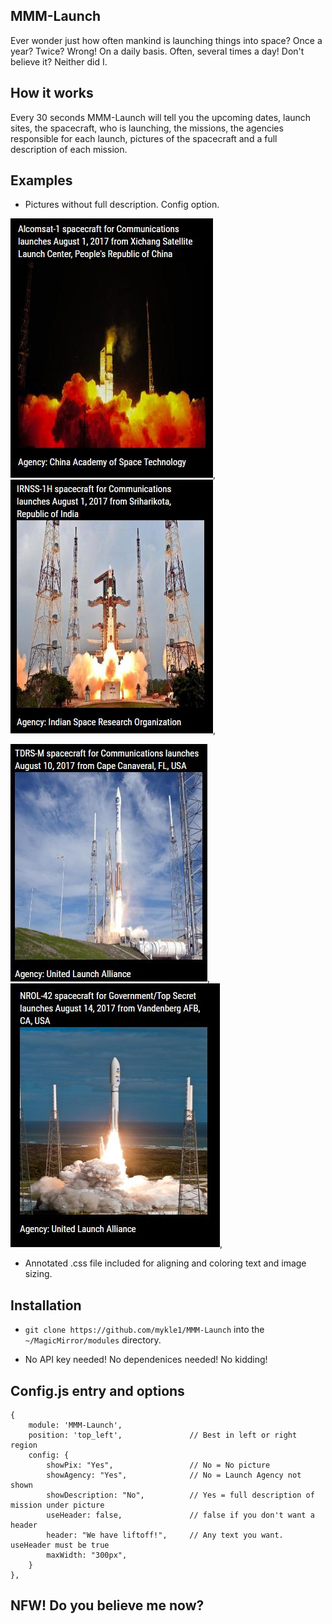## MMM-Launch

Ever wonder just how often mankind is launching things into space?
Once a year? Twice? Wrong! On a daily basis. Often, several times a day!
Don't believe it? Neither did I. 

## How it works

Every 30 seconds MMM-Launch will tell you the upcoming dates, launch sites, 
the spacecraft, who is launching, the missions, the agencies responsible for 
each launch, pictures of the spacecraft and a full description of each mission.  

## Examples

* Pictures without full description. Config option.

![](pix/1.JPG), ![](pix/2.JPG),

![](pix/3.JPG), ![](pix/4.JPG),

* Annotated .css file included for aligning and coloring text and image sizing.

## Installation

* `git clone https://github.com/mykle1/MMM-Launch` into the `~/MagicMirror/modules` directory.

* No API key needed! No dependenices needed! No kidding!


## Config.js entry and options

    {
        module: 'MMM-Launch',
        position: 'top_left',               // Best in left or right region
        config: {
			showPix: "Yes",                 // No = No picture
			showAgency: "Yes",              // No = Launch Agency not shown
			showDescription: "No",          // Yes = full description of mission under picture
			useHeader: false,               // false if you don't want a header
			header: "We have liftoff!",     // Any text you want. useHeader must be true
			maxWidth: "300px",
        }
    },
	
## NFW! Do you believe me now?
